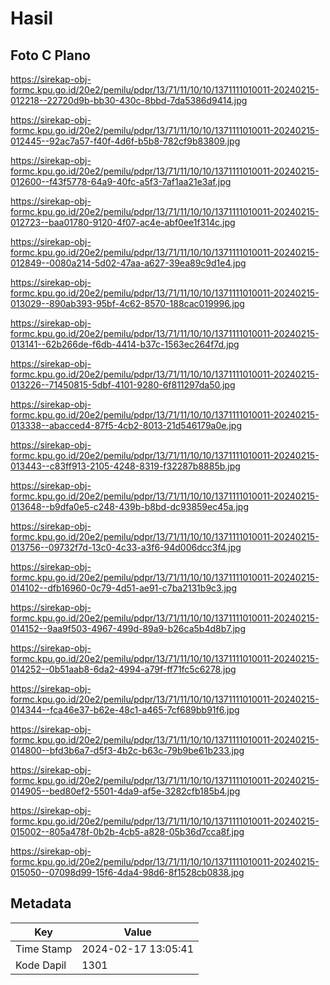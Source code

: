 # Hasil

## Foto C Plano

https://sirekap-obj-formc.kpu.go.id/20e2/pemilu/pdpr/13/71/11/10/10/1371111010011-20240215-012218--22720d9b-bb30-430c-8bbd-7da5386d9414.jpg

https://sirekap-obj-formc.kpu.go.id/20e2/pemilu/pdpr/13/71/11/10/10/1371111010011-20240215-012445--92ac7a57-f40f-4d6f-b5b8-782cf9b83809.jpg

https://sirekap-obj-formc.kpu.go.id/20e2/pemilu/pdpr/13/71/11/10/10/1371111010011-20240215-012600--f43f5778-64a9-40fc-a5f3-7af1aa21e3af.jpg

https://sirekap-obj-formc.kpu.go.id/20e2/pemilu/pdpr/13/71/11/10/10/1371111010011-20240215-012723--baa01780-9120-4f07-ac4e-abf0ee1f314c.jpg

https://sirekap-obj-formc.kpu.go.id/20e2/pemilu/pdpr/13/71/11/10/10/1371111010011-20240215-012849--0080a214-5d02-47aa-a627-39ea89c9d1e4.jpg

https://sirekap-obj-formc.kpu.go.id/20e2/pemilu/pdpr/13/71/11/10/10/1371111010011-20240215-013029--890ab393-95bf-4c62-8570-188cac019996.jpg

https://sirekap-obj-formc.kpu.go.id/20e2/pemilu/pdpr/13/71/11/10/10/1371111010011-20240215-013141--62b266de-f6db-4414-b37c-1563ec264f7d.jpg

https://sirekap-obj-formc.kpu.go.id/20e2/pemilu/pdpr/13/71/11/10/10/1371111010011-20240215-013226--71450815-5dbf-4101-9280-6f811297da50.jpg

https://sirekap-obj-formc.kpu.go.id/20e2/pemilu/pdpr/13/71/11/10/10/1371111010011-20240215-013338--abacced4-87f5-4cb2-8013-21d546179a0e.jpg

https://sirekap-obj-formc.kpu.go.id/20e2/pemilu/pdpr/13/71/11/10/10/1371111010011-20240215-013443--c83ff913-2105-4248-8319-f32287b8885b.jpg

https://sirekap-obj-formc.kpu.go.id/20e2/pemilu/pdpr/13/71/11/10/10/1371111010011-20240215-013648--b9dfa0e5-c248-439b-b8bd-dc93859ec45a.jpg

https://sirekap-obj-formc.kpu.go.id/20e2/pemilu/pdpr/13/71/11/10/10/1371111010011-20240215-013756--09732f7d-13c0-4c33-a3f6-94d006dcc3f4.jpg

https://sirekap-obj-formc.kpu.go.id/20e2/pemilu/pdpr/13/71/11/10/10/1371111010011-20240215-014102--dfb16960-0c79-4d51-ae91-c7ba2131b9c3.jpg

https://sirekap-obj-formc.kpu.go.id/20e2/pemilu/pdpr/13/71/11/10/10/1371111010011-20240215-014152--9aa9f503-4967-499d-89a9-b26ca5b4d8b7.jpg

https://sirekap-obj-formc.kpu.go.id/20e2/pemilu/pdpr/13/71/11/10/10/1371111010011-20240215-014252--0b51aab8-6da2-4994-a79f-ff71fc5c6278.jpg

https://sirekap-obj-formc.kpu.go.id/20e2/pemilu/pdpr/13/71/11/10/10/1371111010011-20240215-014344--fca46e37-b62e-48c1-a465-7cf689bb91f6.jpg

https://sirekap-obj-formc.kpu.go.id/20e2/pemilu/pdpr/13/71/11/10/10/1371111010011-20240215-014800--bfd3b6a7-d5f3-4b2c-b63c-79b9be61b233.jpg

https://sirekap-obj-formc.kpu.go.id/20e2/pemilu/pdpr/13/71/11/10/10/1371111010011-20240215-014905--bed80ef2-5501-4da9-af5e-3282cfb185b4.jpg

https://sirekap-obj-formc.kpu.go.id/20e2/pemilu/pdpr/13/71/11/10/10/1371111010011-20240215-015002--805a478f-0b2b-4cb5-a828-05b36d7cca8f.jpg

https://sirekap-obj-formc.kpu.go.id/20e2/pemilu/pdpr/13/71/11/10/10/1371111010011-20240215-015050--07098d99-15f6-4da4-98d6-8f1528cb0838.jpg


## Metadata

| Key        | Value               |
| ---------- | ------------------- |
| Time Stamp | 2024-02-17 13:05:41 |
| Kode Dapil | 1301                |




